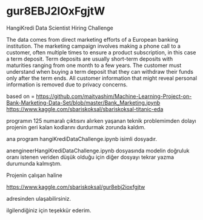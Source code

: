 # gur8EBJ2IOxFgjtW
HangiKredi Data Scientist Hiring Challenge


The data comes from direct marketing efforts of a European banking institution. The marketing campaign involves making a phone call to a customer, often multiple times to ensure a product subscription, in this case a term deposit. Term deposits are usually short-term deposits with maturities ranging from one month to a few years. The customer must understand when buying a term deposit that they can withdraw their funds only after the term ends. All customer information that might reveal personal information is removed due to privacy concerns.

based on =
https://github.com/maityashim/Machine-Learning-Project-on-Bank-Marketing-Data-Set/blob/master/Bank_Marketing.ipynb
https://www.kaggle.com/sbariskoksal/sbariskoksal-titanic-eda

programın 125 numaralı çıktısını alırken yaşanan teknik problemimden dolayı projenin geri kalan kodlarını durdurmak zorunda kaldım.

ana program hangiKrediDataChallenge.ipynb isimli dosyadır.

anengineerHangiKrediDataChallenge.ipynb dosyasında modelin doğruluk oranı istenen veriden düşük olduğu için diğer dosyayı tekrar yazma durumunda kalmıştım.

Projenin çalışan haline 

https://www.kaggle.com/sbariskoksal/gur8ebj2ioxfgjtw

adresinden ulaşabilirsiniz.

ilgilendiğiniz için teşekkür ederim.

